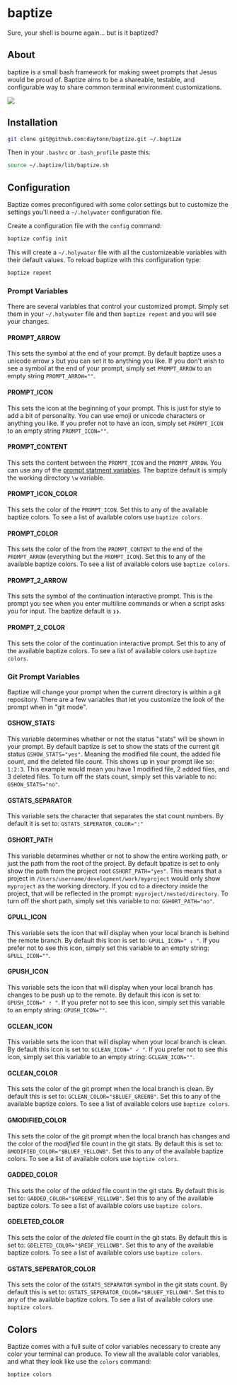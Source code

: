 baptize
=======

Sure, your shell is bourne again... but is it baptized?

About
-----
baptize is a small bash framework for making sweet prompts that Jesus would be proud of. Baptize aims to be a shareable, testable, and configurable way to share common terminal environment customizations.

![](https://raw.githubusercontent.com/daytonn/baptize/master/screenshot.png)

Installation
------------

```sh
git clone git@github.com:daytonn/baptize.git ~/.baptize
```

Then in your `.bashrc` or `.bash_profile` paste this:

```sh
source ~/.baptize/lib/baptize.sh
```

Configuration
-------------

Baptize comes preconfigured with some color settings but to customize the settings you'll need a `~/.holywater` configuration file.

Create a configuration file with the `config` command:

```sh
baptize config init
```

This will create a `~/.holywater` file with all the customizeable variables with their default values. To reload baptize with this configuration type:

```sh
baptize repent
```

### Prompt Variables

There are several variables that control your customized prompt. Simply set them in your `~/.holywater` file and then `baptize repent` and you will see your changes.

#### PROMPT_ARROW

This sets the symbol at the end of your prompt. By default baptize uses a unicode arrow `❯` but you can set it to anything you like. If you don't wish to see a symbol at the end of your prompt, simply set `PROMPT_ARROW` to an empty string `PROMPT_ARROW=""`.

#### PROMPT_ICON

This sets the icon at the beginning of your prompt. This is just for style to add a bit of personality. You can use emoji or unicode characters or anything you like. If you prefer not to have an icon, simply set `PROMPT_ICON` to an empty string `PROMPT_ICON=""`.

#### PROMPT_CONTENT

This sets the content between the `PROMPT_ICON` and the `PROMPT_ARROW`. You can use any of the [prompt statment variables](http://ss64.com/bash/syntax-prompt.html). The baptize default is simply the working directory `\w` variable.

#### PROMPT\_ICON_COLOR

This sets the color of the `PROMPT_ICON`. Set this to any of the available baptize colors. To see a list of available colors use `baptize colors`.

#### PROMPT_COLOR

This sets the color of the from the `PROMPT_CONTENT` to the end of the `PROMPT_ARROW` (everything but the `PROMPT_ICON`). Set this to any of the available baptize colors. To see a list of available colors use `baptize colors`.

#### PROMPT\_2_ARROW

This sets the symbol of the continuation interactive prompt. This is the prompt you see when you enter multiline commands or when a script asks you for input. The baptize default is `❯❯`.

#### PROMPT\_2_COLOR

This sets the color of the continuation interactive prompt. Set this to any of the available baptize colors. To see a list of available colors use `baptize colors`.

### Git Prompt Variables

Baptize will change your prompt when the current directory is within a git repository. There are a few variables that let you customize the look of the prompt when in "git mode".


#### GSHOW_STATS

This variable determines whether or not the status "stats" will be shown in your prompt. By default baptize is set to show the stats of the current git status `GSHOW_STATS="yes"`. Meaning the modified file count, the added file count, and the deleted file count. This shows up in your prompt like so: `1:2:3`. This example would mean you have 1 modified file, 2 added files, and 3 deleted files. To turn off the stats count, simply set this variable to no: `GSHOW_STATS="no"`.

#### GSTATS_SEPARATOR

This variable sets the character that separates the stat count numbers. By default it is set to: `GSTATS_SEPERATOR_COLOR=":"`

#### GSHORT_PATH

This variable determines whether or not to show the entire working path, or just the path from the root of the project. By default bpatize is set to only show the path from the project root `GSHORT_PATH="yes"`. This means that a project in `/Users/username/development/work/myproject` would only show `myproject` as the working directory. If you cd to a directory inside the project, that will be reflected in the prompt: `myproject/nested/directory`. To turn off the short path, simply set this variable to no: `GSHORT_PATH="no"`.

#### GPULL_ICON

This variable sets the icon that will display when your local branch is behind the remote branch. By default this icon is set to: `GPULL_ICON=" ⇣ "`. If you prefer not to see this icon, simply set this variable to an empty string: `GPULL_ICON=""`.

#### GPUSH_ICON

This variable sets the icon that will display when your local branch has changes to be push up to the remote. By default this icon is set to: `GPUSH_ICON=" ⇡ "`. If you prefer not to see this icon, simply set this variable to an empty string: `GPUSH_ICON=""`.

#### GCLEAN_ICON

This variable sets the icon that will display when your local branch is clean. By default this icon is set to: `GCLEAN_ICON=" ✓ "`. If you prefer not to see this icon, simply set this variable to an empty string: `GCLEAN_ICON=""`.

#### GCLEAN_COLOR

This sets the color of the git prompt when the local branch is clean. By default this is set to: `GCLEAN_COLOR="$BLUEF_GREENB"`. Set this to any of the available baptize colors. To see a list of available colors use `baptize colors`.

#### GMODIFIED_COLOR

This sets the color of the git prompt when the local branch has changes and the color of the _modified_ file count in the git stats. By default this is set to: `GMODIFIED_COLOR="$BLUEF_YELLOWB"`. Set this to any of the available baptize colors. To see a list of available colors use `baptize colors`.


#### GADDED_COLOR

This sets the color of the _added_ file count in the git stats. By default this is set to: `GADDED_COLOR="$GREENF_YELLOWB"`. Set this to any of the available baptize colors. To see a list of available colors use `baptize colors`.

#### GDELETED_COLOR

This sets the color of the _deleted_ file count in the git stats. By default this is set to: `GDELETED_COLOR="$REDF_YELLOWB"`. Set this to any of the available baptize colors. To see a list of available colors use `baptize colors`.

#### GSTATS_SEPERATOR_COLOR

This sets  the color of the `GSTATS_SEPARATOR` symbol in the git stats count. By default this is set to: `GSTATS_SEPERATOR_COLOR="$BLUEF_YELLOWB"`. Set this to any of the available baptize colors. To see a list of available colors use `baptize colors`.

Colors
------

Baptize comes with a full suite of color variables necessary to create any color your terminal can produce. To view all the available color variables, and what they look like use the `colors` command:

```sh
baptize colors
```